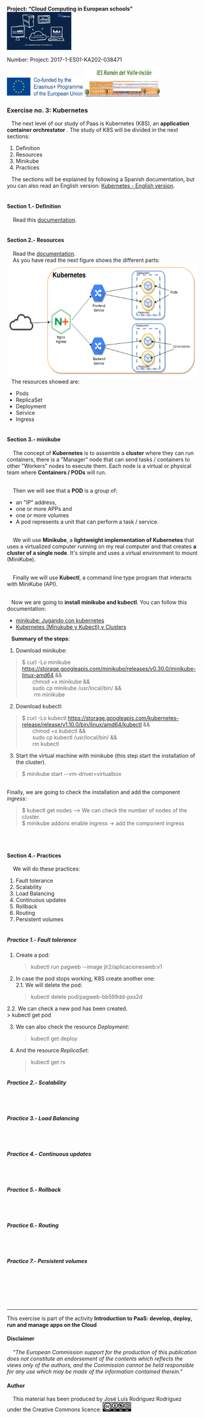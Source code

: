  **Project: “Cloud Computing in European schools”**  
<img src="/img/cloud-computing-logoproject.jpg" height="100" width="170">

 Number: Project: 2017-1-ES01-KA202-038471

<img src="/img/cofinanciadoEN.png" height="50" width="200"> <img src="/img/logoIES-Modificado.png" height="75" width="200">  




### Exercise no. 3: Kubernetes
&nbsp;&nbsp;&nbsp;The next level of our study of Paas is Kubernetes (K8S), an **application container orchrestator** . The study of K8S will be divided in the next sections:
   1. Definition
   2. Resources
   3. Minikube
   4. Practices
   
&nbsp;&nbsp;&nbsp;The sections will be explained by following a Spanish documentation, but you can also read an English version: [Kubernetes - English version](https://iesgn.github.io/cloudandrelated/kubernetes.html#/).
<br/><br/>

####  Section 1.- Definition
&nbsp;&nbsp;&nbsp; Read this [documentation](https://iesgn.github.io/cloudandrelated/es_kubernetes.html#/1).
<br/><br/>
####  Section 2.- Resources  
&nbsp;&nbsp;&nbsp; Read the [documentation](https://iesgn.github.io/cloudandrelated/es_kubernetes.html#/2).  
&nbsp;&nbsp;&nbsp; As you have read the next figure shows the different parts:  
    <img src="/img/kubernetes1.png" height="300" width="600">  
&nbsp;&nbsp;&nbsp;The resources showed are:<br/>
   -  Pods
   -  ReplicaSet
   -  Deployment
   -  Service
   -  Ingress
<br/><br/>
####  Section 3.- minikube
&nbsp;&nbsp;&nbsp; The concept of **Kubernetes** is to assemble a **cluster** where they can run containers, there is a "Manager" node that can send tasks / containers to other "Workers" nodes to execute them. Each node is a virtual or physical team where **Containers / PODs** will run.<br/><br/>

&nbsp;&nbsp;&nbsp; Then we will see that a **POD** is a group of:  
- an "IP" address,  
- one or more APPs and  
- one or more volumes  
- A pod represents a unit that can perform a task / service. <br/><br/>

&nbsp;&nbsp;&nbsp; We will use **Minikube**, a **lightweight implementation of Kubernetes** that uses a virtualized computer running on my real computer and that creates **a cluster of a single node**. It's simple and uses a virtual environment to mount (MiniKube). <br/><br/>

&nbsp;&nbsp;&nbsp; Finally we will use **Kubectl**, a command line type program that interacts with MiniKube (API). <br/><br/>

&nbsp;&nbsp;&nbsp;Now we are going to **install minikube and kubectl**. You can follow this documentation:
-  [minikube: Jugando con kubernetes](https://github.com/iesgn/cloudandrelated/blob/master/paas/doc/minikube.md)
-  [Kubernetes (Minukube y Kubectl) y Clusters](https://dockertips.com/kubernetes)

&nbsp;&nbsp;&nbsp;**Summary of the steps**:
1. Download minikube:
> $ curl -Lo minikube https://storage.googleapis.com/minikube/releases/v0.30.0/minikube-linux-amd64 && \
>   &nbsp;&nbsp;&nbsp;&nbsp;&nbsp;&nbsp;        chmod +x minikube && \
>   &nbsp;&nbsp;&nbsp;&nbsp;&nbsp;&nbsp;        sudo cp minikube /usr/local/bin/ && \
>   &nbsp;&nbsp;&nbsp; &nbsp;&nbsp;&nbsp;       rm minikube
  
2. Download kubectl:
> $ curl -Lo kubectl https://storage.googleapis.com/kubernetes-release/release/v1.10.0/bin/linux/amd64/kubectl && \
>   &nbsp;&nbsp;&nbsp;&nbsp;&nbsp;&nbsp;        chmod +x kubectl && \
>   &nbsp;&nbsp;&nbsp;&nbsp;&nbsp;&nbsp;        sudo cp kubectl /usr/local/bin/ && \
>   &nbsp;&nbsp;&nbsp;&nbsp;&nbsp;&nbsp;        rm kubectl
  
3. Start the virtual machine with minikube (this step start the installation of the cluster).
> $ minikube start --vm-driver=virtualbox
  
&nbsp;&nbsp;&nbsp; <br/>Finally, we are going to check the installation and add the component *ingress*:
> $ kubectl get nodes  --> We can check the number of nodes of the cluster.  
> $ minikube addons enable ingress  -> add the component ingress

<br/><br/>
####  Section 4.- Practices
&nbsp;&nbsp;&nbsp;  We will do these practices:  
1. Fault tolerance
2. Scalability
3. Load Balancing
4. Continuous updates
5. Rollback
6. Routing
7. Persistent volumes
<br/><br/>

#####  Practice 1.- Fault tolerance
1. Create a pod:
    > kubectl run pagweb --image jlr2/aplicacionesweb:v1  
2. In case the pod stops working, K8S create another one:  
2.1. We will delete the pod:  
    > kubectl delete pod/pagweb-bb599dd-pxs2d  
    
2.2. We can check a new pod has been created.  
    > kubectl get pod  

3. We can also check the resource *Deployment*:
    > kubectl get deploy
4. And the resource *ReplicaSet*:
    > kubectl get rs
<br/><br/>

#####  Practice 2.- Scalability
<br/><br/>
#####  Practice 3.- Load Balancing
<br/><br/>
#####  Practice 4.- Continuous updates
<br/><br/>
#####  Practice 5.- Rollback
<br/><br/>
#####  Practice 6.- Routing
<br/><br/>
#####  Practice 7.- Persistent volumes
<br/><br/>


<br/><br/>


---
This exercise  is part of the activity **Introduction to PaaS: develop, deploy, run and manage apps on the Cloud**



#### Disclaimer
&nbsp;&nbsp;&nbsp;  *"The European Commission support for the production of this publication does not constitute an endorsement of the contents which reflects the views only of the authors, and the Commission cannot be held responsible for any use which may be made of the information contained therein."*




#### Author

&nbsp;&nbsp;&nbsp;  This material has been produced by José Luis Rodríguez Rodríguez under the Creative Commons licence:  <img src="/img/Licencia-Tipo2.png" height="25" width="75">  




